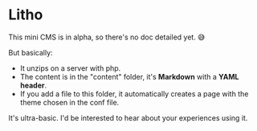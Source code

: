 # Litho
This mini CMS is in alpha, so there's no doc detailed yet. 😅 

But basically:  
- It unzips on a server with php.
- The content is in the "content" folder, it's __Markdown__ with a __YAML header__.
- If you add a file to this folder, it automatically creates a page with the theme chosen in the conf file.

It's ultra-basic. I'd be interested to hear about your experiences using it.
